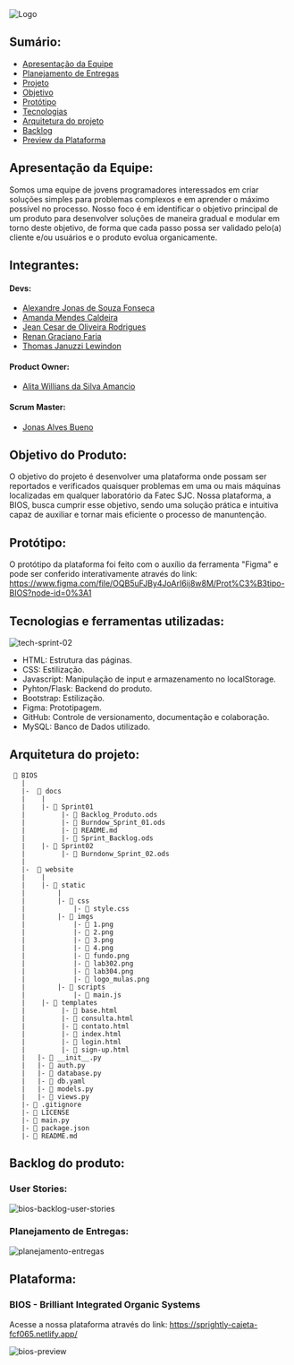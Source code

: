 <img src="https://user-images.githubusercontent.com/89790349/194731178-f02b3b24-e3dd-4ef2-a7f9-52c83dc8cfc1.png" alt="Logo"/>

## Sumário:
* [Apresentação da Equipe](#apresentação-da-equipe)
* [Planejamento de Entregas](#planejamento-de-entregas)
* [Projeto](#projeto)
* [Objetivo](#objetivo)
* [Protótipo](#protótipo)
* [Tecnologias](#tecnologias-e-ferramentas-utilizadas)
* [Arquitetura do projeto](#arquitetura-do-projeto)
* [Backlog](#backlog-do-produto)
* [Preview da Plataforma](#plataforma)

## Apresentação da Equipe:
Somos uma equipe de jovens programadores interessados em criar soluções simples para problemas complexos e em aprender o máximo possível no processo.
Nosso foco é em identificar o objetivo principal de um produto para desenvolver soluções de maneira gradual e modular em torno deste objetivo, de forma que cada passo possa ser validado pelo(a) cliente e/ou usuários e o produto evolua organicamente.

## Integrantes:

#### Devs:
* [Alexandre Jonas de Souza Fonseca](https://github.com/AlexandreJonas)
* [Amanda Mendes Caldeira](https://github.com/AmendoaM)
* [Jean Cesar de Oliveira Rodrigues](https://github.com/JeanRodrigues1)
* [Renan Graciano Faria](https://github.com/VonNexx)
* [Thomas Januzzi Lewindon](https://github.com/Thomasjanuzzi)
#### Product Owner:
* [Alita Willians da Silva Amancio](https://github.com/AlitaAmancio)
#### Scrum Master:
* [Jonas Alves Bueno](https://github.com/dodekafonos)

## Objetivo do Produto:
O objetivo do projeto é desenvolver uma plataforma onde possam ser reportados e verificados quaisquer problemas em uma ou mais máquinas localizadas em qualquer laboratório da Fatec SJC. Nossa plataforma, a BIOS, busca cumprir esse objetivo, sendo uma solução prática e intuitiva capaz de auxiliar e tornar mais eficiente o processo de manuntenção.

## Protótipo:

O protótipo da plataforma foi feito com o auxílio da ferramenta "Figma" e pode ser conferido interativamente através do link:
https://www.figma.com/file/OQB5uFJBy4JoArI6ij8w8M/Prot%C3%B3tipo-BIOS?node-id=0%3A1

## Tecnologias e ferramentas utilizadas:
![tech-sprint-02](https://user-images.githubusercontent.com/89790349/194731179-61ae09b8-ccf0-4369-8ff9-8ca088ac3392.png)
* HTML: Estrutura das páginas.
* CSS: Estilização.
* Javascript: Manipulação de input e armazenamento no localStorage.
* Pyhton/Flask: Backend do produto.
* Bootstrap: Estilização.
* Figma: Prototipagem.
* GitHub: Controle de versionamento, documentação e colaboração.
* MySQL: Banco de Dados utilizado.

## Arquitetura do projeto:
```
 📁 BIOS
   |
   |-  📁 docs
   |    |
   |    |- 📁 Sprint01
   |         |- 📑 Backlog_Produto.ods
   |         |- 📑 Burndow_Sprint_01.ods
   |         |- 📑 README.md
   |         |- 📑 Sprint_Backlog.ods
   |    |- 📁 Sprint02
   |         |- 📑 Burndonw_Sprint_02.ods
   |
   |-  📁 website
   |    |
   |    |- 📁 static
   |        |
   |        |- 📁 css
   |            |- 📑 style.css
   |        |- 📁 imgs
   |            |- 📑 1.png
   |            |- 📑 2.png
   |            |- 📑 3.png
   |            |- 📑 4.png
   |            |- 📑 fundo.png
   |            |- 📑 lab302.png
   |            |- 📑 lab304.png
   |            |- 📑 logo_mulas.png
   |        |- 📁 scripts
   |            |- 📑 main.js
   |    |- 📁 templates
   |         |- 📑 base.html
   |         |- 📑 consulta.html
   |         |- 📑 contato.html
   |         |- 📑 index.html
   |         |- 📑 login.html
   |         |- 📑 sign-up.html
   |   |- 📑 __init__.py
   |   |- 📑 auth.py
   |   |- 📑 database.py
   |   |- 📑 db.yaml
   |   |- 📑 models.py
   |   |- 📑 views.py
   |- 📑 .gitignore
   |- 📑 LICENSE
   |- 📑 main.py
   |- 📑 package.json
   |- 📑 README.md
```

## Backlog do produto:
### User Stories:
![bios-backlog-user-stories](https://user-images.githubusercontent.com/64814482/190936243-afa665a7-fd38-49f3-8f08-7e5659a5d81b.png)

### Planejamento de Entregas:
![planejamento-entregas](https://user-images.githubusercontent.com/89790349/194731181-5991f789-9116-4fd3-878a-a924808c8e10.png)



## Plataforma:

### BIOS - Brilliant Integrated Organic Systems 

Acesse a nossa plataforma através do link: https://sprightly-cajeta-fcf065.netlify.app/

![bios-preview](https://user-images.githubusercontent.com/64814482/190919618-bc61c2c1-195f-437c-b896-643120f84526.png)

